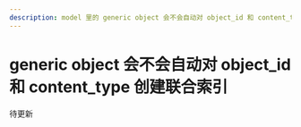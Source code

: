 ```yaml
---
description: model 里的 generic object 会不会自动对 object_id 和 content_type 创建联合索引
---
```


# generic object 会不会自动对 object\_id 和 content\_type 创建联合索引

待更新

